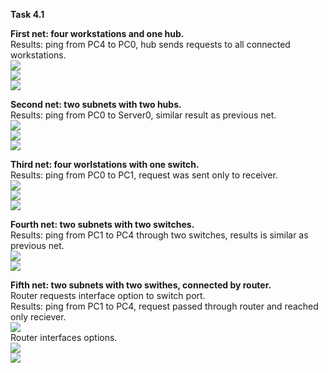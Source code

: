 **Task 4.1**
<br>

**First net: four workstations and one hub.**
<br>
Results: ping from PC4 to PC0, hub sends requests to all connected workstations.
<br>
<img src="https://github.com/HighLandner/DevOps_online_Kharkiv_2021Q1/blob/master/m4/task4.1/images/Scheme1.png">
<br>
<img src="https://github.com/HighLandner/DevOps_online_Kharkiv_2021Q1/blob/master/m4/task4.1/images/EL1.png">
<br>
<img src="https://github.com/HighLandner/DevOps_online_Kharkiv_2021Q1/blob/master/m4/task4.1/images/PDU1.png">
<br>

**Second net: two subnets with two hubs.**
<br>
Results: ping from PC0 to Server0, similar result as previous net.
<br>
<img src="https://github.com/HighLandner/DevOps_online_Kharkiv_2021Q1/blob/master/m4/task4.1/images/Scheme2.png">
<br>
<img src="https://github.com/HighLandner/DevOps_online_Kharkiv_2021Q1/blob/master/m4/task4.1/images/EL2.png">
<br>
<img src="https://github.com/HighLandner/DevOps_online_Kharkiv_2021Q1/blob/master/m4/task4.1/images/EL21.png">
<br>

**Third net: four worlstations with one switch.**
<br>
Results: ping from PC0 to PC1, request was sent only to receiver.
<br>
<img src="https://github.com/HighLandner/DevOps_online_Kharkiv_2021Q1/blob/master/m4/task4.1/images/Scheme3.png">
<br>
<img src="https://github.com/HighLandner/DevOps_online_Kharkiv_2021Q1/blob/master/m4/task4.1/images/EL3.png">
<br>
<img src="https://github.com/HighLandner/DevOps_online_Kharkiv_2021Q1/blob/master/m4/task4.1/images/PDU3.png">
<br>

**Fourth net: two subnets with two switches.**
<br>
Results: ping from PC1 to PC4 through two switches, results is similar as previous net.
<br>
<img src="https://github.com/HighLandner/DevOps_online_Kharkiv_2021Q1/blob/master/m4/task4.1/images/Scheme4.png">
<br>
<img src="https://github.com/HighLandner/DevOps_online_Kharkiv_2021Q1/blob/master/m4/task4.1/images/EL4.png">
<br>

**Fifth net: two subnets with two swithes, connected by router.**
<br>
Router requests interface option to switch port.
<br>
Results: ping from PC1 to PC4, request passed through router and reached only reciever.
<br>
<img src="https://github.com/HighLandner/DevOps_online_Kharkiv_2021Q1/blob/master/m4/task4.1/images/Scheme5.png">
<br>
Router interfaces options.
<br>
<img src="https://github.com/HighLandner/DevOps_online_Kharkiv_2021Q1/blob/master/m4/task4.1/images/Router_Conf.png">
<br>
<img src="https://github.com/HighLandner/DevOps_online_Kharkiv_2021Q1/blob/master/m4/task4.1/images/EL5.png">
<br>